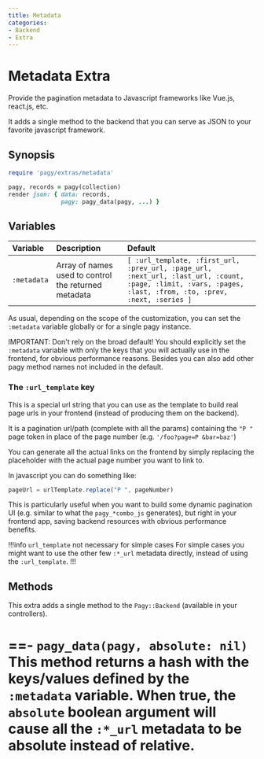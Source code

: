 ```yaml
---
title: Metadata
categories:
- Backend
- Extra
---
```


# Metadata Extra

Provide the pagination metadata to Javascript frameworks like Vue.js, react.js, etc.

It adds a single method to the backend that you can serve as JSON to your favorite javascript framework.

## Synopsis

```ruby pagy.rb (initializer)
require 'pagy/extras/metadata'
```

```ruby Controller (action)
pagy, records = pagy(collection)
render json: { data: records,
               pagy: pagy_data(pagy, ...) }
```

## Variables

| Variable    | Description                                          | Default                                                                                                                                                     |
|:------------|:-----------------------------------------------------|:------------------------------------------------------------------------------------------------------------------------------------------------------------|
| `:metadata` | Array of names used to control the returned metadata | `[ :url_template, :first_url, :prev_url, :page_url, :next_url, :last_url, :count, :page, :limit, :vars, :pages, :last, :from, :to, :prev, :next, :series ]` |

As usual, depending on the scope of the customization, you can set the `:metadata` variable globally or for a single pagy
instance.

IMPORTANT: Don't rely on the broad default! You should explicitly set the `:metadata` variable with only the keys that you will
actually use in the frontend, for obvious performance reasons. Besides you can also add other pagy method names not included in
the default.

### The `:url_template` key

This is a special url string that you can use as the template to build real page urls in your frontend (instead of producing them
on the backend).

It is a pagination url/path (complete with all the params) containing the `"P "` page token in place of the page
number (e.g. `'/foo?page=P &bar=baz'`)

You can generate all the actual links on the frontend by simply replacing the placeholder with the actual page number you want to
link to.

In javascript you can do something like:

```js
pageUrl = urlTemplate.replace("P ", pageNumber)
```

This is particularly useful when you want to build some dynamic pagination UI (e.g. similar to what the `pagy_*combo_js`
generates), but right in your frontend app, saving backend resources with obvious performance benefits.

!!!info `url_template` not necessary for simple cases
For simple cases you might want to use the other few `:*_url` metadata directly, instead of using the `:url_template`.
!!!

## Methods

This extra adds a single method to the `Pagy::Backend` (available in your controllers).

==- `pagy_data(pagy, absolute: nil)`
This method returns a hash with the keys/values defined by the `:metadata` variable. When true, the `absolute` boolean argument
will cause all the `:*_url` metadata to be absolute instead of relative.
===
